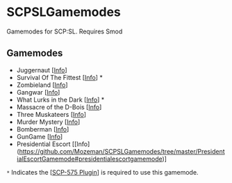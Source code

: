 # SCPSLGamemodes
Gamemodes for SCP:SL. Requires Smod

## Gamemodes
 - Juggernaut [[Info](https://github.com/Mozeman/SCPSLGamemodes/tree/master/JuggernautGamemode#juggernaut-gamemode)]
 - Survival Of The Fittest [[Info](https://github.com/Mozeman/SCPSLGamemodes/tree/master/SurvivalOfTheFittestGamemode#survival-of-the-fittest-sotf)] *
 - Zombieland [[Info](https://github.com/Mozeman/SCPSLGamemodes/tree/master/ZombielandGamemode#zombieland)]
 - Gangwar [[Info](https://github.com/Mozeman/SCPSLGamemodes/tree/master/GangwarGamemode#gangwar)]
 - What Lurks in the Dark [[Info](https://github.com/Mozeman/SCPSLGamemodes/tree/master/LurkingGamemode#lurking)] *
 - Massacre of the D-Bois [[Info](https://github.com/Mozeman/SCPSLGamemodes/tree/master/MassacreGamemode#massacre)]
 - Three Muskateers [[Info](https://github.com/Mozeman/SCPSLGamemodes/tree/master/ThreeMuskateers#muskateers)]
 - Murder Mystery [[Info](https://github.com/Mozeman/SCPSLGamemodes/tree/master/MysteryGamemode#mystery)]
 - Bomberman [[Info](https://github.com/Mozeman/SCPSLGamemodes/tree/master/BombermanGamemode#bomberman)]
 - GunGame [[Info](https://github.com/Mozeman/SCPSLGamemodes/tree/master/GunGame#gungame)]
 - Presidential Escort [[Info] (https://github.com/Mozeman/SCPSLGamemodes/tree/master/PresidentialEscortGamemode#presidentialescortgamemode)]

 `*` Indicates the [[SCP-575 Plugin](https://github.com/galaxy119/SCP-575/releases)] is required to use this gamemode.
 
